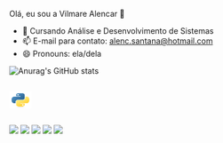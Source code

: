 Olá, eu sou a Vilmare Alencar 👋

- 🌱 Cursando Análise e Desenvolvimento de Sistemas
- 📫 E-mail para contato: alenc.santana@hotmail.com
- 😄 Pronouns: ela/dela

![Anurag's GitHub stats](https://github-readme-stats.vercel.app/api?username=anuraghazra&show_icons=true&theme=radical)

##

  <img align="center" alt="Rafa-Python" height="30" width="40" src="https://raw.githubusercontent.com/devicons/devicon/master/icons/python/python-original.svg">

  ##

<div> 
  <a href="https://www.youtube.com/channel/UCFx4us1SP8u9fROvscE5WcQ" target="_blank"><img src="https://img.shields.io/badge/YouTube-FF0000?style=for-the-badge&logo=youtube&logoColor=white" target="_blank"></a>
  <a href="https://instagram.com/vilmarealencar" target="_blank"><img src="https://img.shields.io/badge/-Instagram-%23E4405F?style=for-the-badge&logo=instagram&logoColor=white" target="_blank"></a>
 <a href="https://discord.gg/abruxa01015656" target="_blank"><img src="https://img.shields.io/badge/Discord-7289DA?style=for-the-badge&logo=discord&logoColor=white" target="_blank"></a> 
  <a href = "mailto:alenc.santana@hotmail.com"><img src="https://img.shields.io/badge/-Gmail-%23333?style=for-the-badge&logo=gmail&logoColor=white" target="_blank"></a>
  <a href="https://www.linkedin.com/in/vilmare-alencar-29b8171ba/" target="_blank"><img src="https://img.shields.io/badge/-LinkedIn-%230077B5?style=for-the-badge&logo=linkedin&logoColor=white" target="_blank"></a> 

  ##

  
